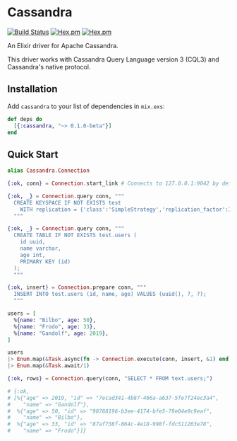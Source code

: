 # Cassandra

[![Build Status](https://travis-ci.org/cafebazaar/elixir-cassandra.svg?branch=master)](https://travis-ci.org/cafebazaar/elixir-cassandra)
[![Hex.pm](https://img.shields.io/hexpm/v/cassandra.svg?maxAge=2592000)](https://hex.pm/packages/cassandra)
[![Hex.pm](https://img.shields.io/hexpm/l/cassandra.svg?maxAge=2592000)](https://github.com/cafebazaar/elixir-cassandra/blob/master/LICENSE.md)

An Elixir driver for Apache Cassandra.

This driver works with Cassandra Query Language version 3 (CQL3) and Cassandra's native protocol.

## Installation

Add `cassandra` to your list of dependencies in `mix.exs`:

```elixir
def deps do
  [{:cassandra, "~> 0.1.0-beta"}]
end
```

## Quick Start

```elixir
alias Cassandra.Connection

{:ok, conn} = Connection.start_link # Connects to 127.0.0.1:9042 by default

{:ok, _} = Connection.query conn, """
  CREATE KEYSPACE IF NOT EXISTS test
    WITH replication = {'class':'SimpleStrategy','replication_factor':1};
  """

{:ok, _} = Connection.query conn, """
  CREATE TABLE IF NOT EXISTS test.users (
    id uuid,
    name varchar,
    age int,
    PRIMARY KEY (id)
  );
  """

{:ok, insert} = Connection.prepare conn, """
  INSERT INTO test.users (id, name, age) VALUES (uuid(), ?, ?);
  """

users = [
  %{name: "Bilbo", age: 50},
  %{name: "Frodo", age: 33},
  %{name: "Gandolf", age: 2019},
]

users
|> Enum.map(&Task.async(fn -> Connection.execute(conn, insert, &1) end))
|> Enum.map(&Task.await/1)

{:ok, rows} = Connection.query(conn, "SELECT * FROM text.users;")

# {:ok,
# [%{"age" => 2019, "id" => "7ecad341-4b87-466a-a637-5fe7f24ec3a4",
#    "name" => "Gandolf"},
#  %{"age" => 50, "id" => "98788196-b3ee-4174-bfe5-79e04e9c9eaf",
#    "name" => "Bilbo"},
#  %{"age" => 33, "id" => "87af738f-864c-4e18-998f-fdc511263e78",
#    "name" => "Frodo"}]}
```

